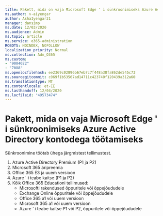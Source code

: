 ```yaml
---
title: Pakett, mida on vaja Microsoft Edge ' i sünkroonimiseks Azure Active Directory kontodega töötamiseks
ms.author: v-aiyengar
author: AshaIyengar21
manager: dansimp
ms.date: 12/03/2020
ms.audience: Admin
ms.topic: article
ms.service: o365-administration
ROBOTS: NOINDEX, NOFOLLOW
localization_priority: Normal
ms.collection: Adm_O365
ms.custom:
- "9004022"
- "7088"
ms.openlocfilehash: ee2369c02896b67eb7c7f448a38fa862de545c73
ms.sourcegitcommit: c069f1b53567ad14711c423740f120439a312a60
ms.translationtype: MT
ms.contentlocale: et-EE
ms.lasthandoff: 12/04/2020
ms.locfileid: "49573474"
---
```

# <a name="subscription-needed-for-microsoft-edge-sync-to-work-with-azure-active-directory-accounts"></a>Pakett, mida on vaja Microsoft Edge ' i sünkroonimiseks Azure Active Directory kontodega töötamiseks

Sünkroonimine töötab ühega järgmistest tellimustest.

1. Azure Active Directory Premium (P1 ja P2)
1. Microsoft 365 äripreemia
1. Office 365 E3 ja uuem versioon
1. Azure ' i teabe kaitse (P1 ja P2)
1. Kõik Office 365 Educationi tellimused:
    - Microsofti rakendused õppuritele või õppejõududele
    - Exchange Online õppuritele või õppejõududele
    - Office 365 a1 või uuem versioon
    - Microsoft 365 a1 või uuem versioon
    - Azure ' i teabe kaitse P1 või P2, õppuritele või õppejõududele
